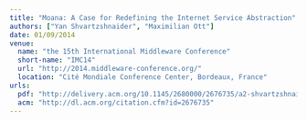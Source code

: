 ```yaml
---
title: "Moana: A Case for Redefining the Internet Service Abstraction"
authors: ["Yan Shvartzshnaider", "Maximilian Ott"]
date: 01/09/2014
venue:
  name: "the 15th International Middleware Conference"
  short-name: "IMC14"
  url: "http://2014.middleware-conference.org/"
  location: "Cité Mondiale Conference Center, Bordeaux, France"
urls:
  pdf: "http://delivery.acm.org/10.1145/2680000/2676735/a2-shvartzshnaider.pdf?ip=131.111.5.143&id=2676735&acc=ACTIVE%20SERVICE&key=BF07A2EE685417C5%2E6CDC43D2A5950A53%2E4D4702B0C3E38B35%2E4D4702B0C3E38B35&CFID=721039331&CFTOKEN=68483469&__acm__=1485781028_c399b17e10ed9848c9c8bed4029e57ce"
  acm: "http://dl.acm.org/citation.cfm?id=2676735"
---
```

